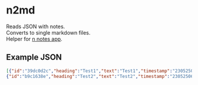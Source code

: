 # n2md

Reads JSON with notes.  
Converts to single markdown files.  
Helper for [n notes app](https://github.com/minthemiddle/n).  
 
## Example JSON

```json
[{"id":"39dc0d2c","heading":"Test1","text":"Test1","timestamp":"2305250610"},
{"id":"b9c1638e","heading":"Test2","text":"Test2","timestamp":"2305250611"}]
```
